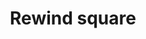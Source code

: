 ---
title: Rewind square
tags:
icon: rewind-square
svg: '<svg xmlns="http://www.w3.org/2000/svg" width="24" height="24" fill="none" viewBox="0 0 24 24" stroke-width="1.5" stroke-linecap="round" stroke-linejoin="round" stroke="currentColor"><path d="M8.008 11.21C7.336 11.756 7 12.03 7 12.5c0 .469.336.743 1.008 1.29.185.152.37.295.538.413.148.104.316.212.49.318.67.407 1.006.611 1.306.385.3-.225.328-.697.383-1.642.015-.267.025-.53.025-.764 0-.235-.01-.497-.025-.764-.055-.945-.082-1.417-.383-1.643-.3-.225-.635-.021-1.306.386a9.098 9.098 0 0 0-.49.318 9.643 9.643 0 0 0-.538.412Zm5.75 0c-.672.547-1.008.821-1.008 1.29 0 .469.336.743 1.008 1.29.185.152.37.295.538.413.149.104.316.212.49.318.67.407 1.006.611 1.306.385.3-.225.328-.697.383-1.642.015-.267.025-.53.025-.764 0-.235-.01-.497-.025-.764-.055-.945-.082-1.417-.383-1.643-.3-.225-.635-.021-1.306.386a9.093 9.093 0 0 0-.49.318 9.67 9.67 0 0 0-.538.412Z"/><path d="M3 12.5c0-4.243 0-6.364 1.318-7.682C5.636 3.5 7.758 3.5 12 3.5c4.243 0 6.364 0 7.682 1.318C21 6.136 21 8.258 21 12.5c0 4.243 0 6.364-1.318 7.682C18.364 21.5 16.242 21.5 12 21.5c-4.243 0-6.364 0-7.682-1.318C3 18.864 3 16.742 3 12.5Z"/></svg>'
---